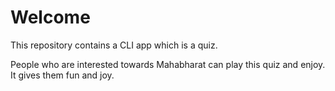 # Welcome
This repository contains a CLI app which is a quiz.

People who are interested towards Mahabharat can play this quiz and enjoy.
It gives them fun and joy.